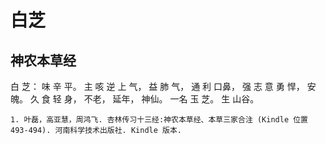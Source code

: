 # 白芝

## 神农本草经

白 芝： 味 辛 平。 主 咳 逆 上 气， 益 肺 气， 通 利 口鼻， 强 志 意 勇 悍， 安 魄。 久 食 轻 身， 不老， 延年， 神仙。 一名 玉 芝。 生 山谷。

```{seealso}
1. 叶磊，高亚慧，周鸿飞. 杏林传习十三经:神农本草经、本草三家合注 (Kindle 位置 493-494). 河南科学技术出版社. Kindle 版本.
``` 